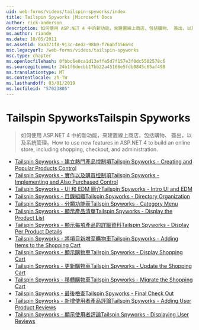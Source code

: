 ```yaml
---
uid: web-forms/videos/tailspin-spyworks/index
title: Tailspin Spyworks |Microsoft Docs
author: rick-anderson
description: 如何使用 ASP.NET 4 中的新功能，來建置線上商店，包括購物、 簽出，以及系統管理。
ms.author: riande
ms.date: 10/05/2011
ms.assetid: 8aa371f8-913c-4ed2-98b0-f76abf15669d
msc.legacyurl: /web-forms/videos/tailspin-spyworks
msc.type: chapter
ms.openlocfilehash: 0fbbc6e0ca1d13effe5d7f157e3f0dc5502578c6
ms.sourcegitcommit: 24b1f6decbb17bb22a45166e5fdb0845c65af498
ms.translationtype: MT
ms.contentlocale: zh-TW
ms.lasthandoff: 03/01/2019
ms.locfileid: "57023805"
---
```

<a name="tailspin-spyworks"></a><span data-ttu-id="dc98f-103">Tailspin Spyworks</span><span class="sxs-lookup"><span data-stu-id="dc98f-103">Tailspin Spyworks</span></span>
====================
> <span data-ttu-id="dc98f-104">如何使用 ASP.NET 4 中的新功能，來建置線上商店，包括購物、 簽出，以及系統管理。</span><span class="sxs-lookup"><span data-stu-id="dc98f-104">How to use new features in ASP.NET 4 to build an online store, including shopping, checkout, and administration.</span></span>


- [<span data-ttu-id="dc98f-105">Tailspin Spyworks - 建立熱門產品控制項</span><span class="sxs-lookup"><span data-stu-id="dc98f-105">Tailspin Spyworks - Creating and Popular Products Control</span></span>](tailspin-spyworks-creating-and-using-the-popular-products-control.md)
- [<span data-ttu-id="dc98f-106">Tailspin Spyworks - 實作以及購買控制項</span><span class="sxs-lookup"><span data-stu-id="dc98f-106">Tailspin Spyworks - Implementing and Also Purchased Control</span></span>](tailspin-spyworks-implementing-and-using-the-also-purchased-control.md)
- [<span data-ttu-id="dc98f-107">Tailspin Spyworks - UI 和 EDM 簡介</span><span class="sxs-lookup"><span data-stu-id="dc98f-107">Tailspin Spyworks - Intro UI and EDM</span></span>](tailspin-spyworks-intro-ui-and-edm.md)
- [<span data-ttu-id="dc98f-108">Tailspin Spyworks - 目錄組織</span><span class="sxs-lookup"><span data-stu-id="dc98f-108">Tailspin Spyworks - Directory Organization</span></span>](tailspin-spyworks-directory-organization.md)
- [<span data-ttu-id="dc98f-109">Tailspin Spyworks - 分類功能表</span><span class="sxs-lookup"><span data-stu-id="dc98f-109">Tailspin Spyworks - Category Menu</span></span>](tailspin-spyworks-category-menu.md)
- [<span data-ttu-id="dc98f-110">Tailspin Spyworks - 顯示產品清單</span><span class="sxs-lookup"><span data-stu-id="dc98f-110">Tailspin Spyworks - Display the Product List</span></span>](tailspin-spyworks-display-the-product-list.md)
- [<span data-ttu-id="dc98f-111">Tailspin Spyworks - 顯示每項產品的詳細資料</span><span class="sxs-lookup"><span data-stu-id="dc98f-111">Tailspin Spyworks - Display Per Product Details</span></span>](tailspin-spyworks-display-per-product-details.md)
- [<span data-ttu-id="dc98f-112">Tailspin Spyworks - 將項目新增至購物車</span><span class="sxs-lookup"><span data-stu-id="dc98f-112">Tailspin Spyworks - Adding Items to the Shopping Cart</span></span>](tailspin-spyworks-adding-items-to-the-shopping-cart.md)
- [<span data-ttu-id="dc98f-113">Tailspin Spyworks - 顯示購物車</span><span class="sxs-lookup"><span data-stu-id="dc98f-113">Tailspin Spyworks - Display Shopping Cart</span></span>](tailspin-spyworks-display-shopping-cart.md)
- [<span data-ttu-id="dc98f-114">Tailspin Spyworks - 更新購物車</span><span class="sxs-lookup"><span data-stu-id="dc98f-114">Tailspin Spyworks - Update the Shopping Cart</span></span>](tailspin-spyworks-update-the-shopping-cart.md)
- [<span data-ttu-id="dc98f-115">Tailspin Spyworks - 移轉購物車</span><span class="sxs-lookup"><span data-stu-id="dc98f-115">Tailspin Spyworks - Migrate the Shopping Cart</span></span>](tailspin-spyworks-migrate-the-shopping-cart.md)
- [<span data-ttu-id="dc98f-116">Tailspin Spyworks - 最後檢查</span><span class="sxs-lookup"><span data-stu-id="dc98f-116">Tailspin Spyworks - Final Check Out</span></span>](tailspin-spyworks-final-check-out.md)
- [<span data-ttu-id="dc98f-117">Tailspin Spyworks - 新增使用者產品評論</span><span class="sxs-lookup"><span data-stu-id="dc98f-117">Tailspin Spyworks - Adding User Product Reviews</span></span>](tailspin-spyworks-adding-user-product-reviews.md)
- [<span data-ttu-id="dc98f-118">Tailspin Spyworks - 顯示使用者評論</span><span class="sxs-lookup"><span data-stu-id="dc98f-118">Tailspin Spyworks - Displaying User Reviews</span></span>](tailspin-spyworks-displaying-user-reviews.md)
